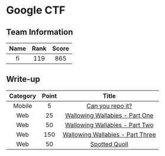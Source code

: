 # Google CTF

## Team Information
| Name  | Rank  | Score |
| :---: | :---: | :---: |
| fi    | 119   | 865   |

## Write-up
| Category | Point | Title                                                                   |
| :-:      | :-:   | :-:                                                                     |
| Mobile   | 5     | [Can you repo it?](./mobile-Can_you_repo_it%3F.md)                      |
| Web      | 25    | [Wallowing Wallabies - Part One](./web-Wallowing_Wallabies-Part_One.md) |
| Web      | 50    | [Wallowing Wallabies - Part Two](#)                                     |
| Web      | 150   | [Wallowing Wallabies - Part Three](#)                                   |
| Web      | 50    | [Spotted Quoll](./web-Spotted_Quoll.md)                                 |

